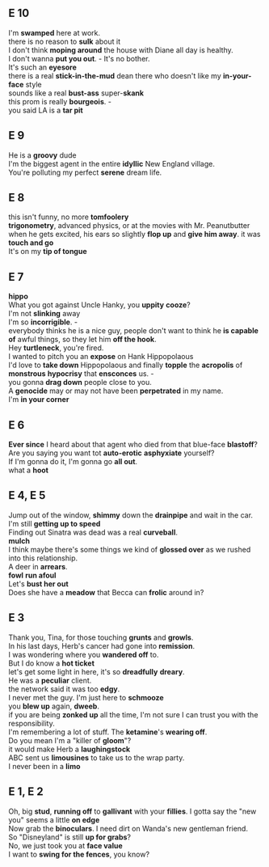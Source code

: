 ## E 10  
I'm **swamped** here at work.  
there is no reason to **sulk** about it  
I don't think **moping around** the house with Diane all day is healthy.  
I don't wanna **put you out**. - It's no bother.    
It's such an **eyesore**  
there is a real **stick-in-the-mud** dean there who doesn't like my **in-your-face** style  
sounds like a real **bust-ass** super-**skank**  
this prom is really **bourgeois**. -  
you said LA is a **tar pit**  

## E 9  
He is a **groovy** dude  
I'm the biggest agent in the entire **idyllic** New England village.  
You're polluting my perfect **serene** dream life.  

## E 8 
this isn't funny, no more **tomfoolery**  
**trigonometry**, advanced physics, or at the movies with Mr. Peanutbutter  
when he gets excited, his ears so slightly **flop up** and **give him away**. 
it was **touch and go**  
It's on my **tip of tongue**  

## E 7 
**hippo**  
What you got against Uncle Hanky, you **uppity** **cooze**?   
I'm not **slinking** away  
I'm so **incorrigible**. -  
everybody thinks he is a nice guy, people don't want to think he **is capable of** awful things, so they let him **off the hook**.  
Hey **turtleneck**, you're fired.  
I wanted to pitch you an **expose** on Hank Hippopolaous  
I'd love to **take down** Hippopolaous and finally **topple** the **acropolis** of **monstrous** **hypocrisy** that **ensconces** us. -   
you gonna **drag down** people close to you.  
A **genocide** may or may not have been **perpetrated** in my name.  
I'm **in your corner**


## E 6  
**Ever since** I heard about that agent who died from that blue-face **blastoff**?  
Are you saying you want tot **auto-erotic** **asphyxiate** yourself?  
If I'm gonna do it, I'm gonna go **all out**.  
what a **hoot**  

## E 4, E 5  
Jump out of the window, **shimmy** down the **drainpipe** and wait in the car.  
I'm still **getting up to speed**  
Finding out Sinatra was dead was a real **curveball**.  
**mulch**  
I think maybe there's some things we kind of **glossed over** as we rushed into this relationship.  
A deer in **arrears**.  
**fowl** **run afoul**  
Let's **bust her out**  
Does she have a **meadow** that Becca can **frolic** around in?  

## E 3  
Thank you, Tina, for those touching **grunts** and **growls**.  
In his last days, Herb's cancer had gone into **remission**.  
I was wondering where you **wandered off** to.  
But I do know a **hot ticket**  
let's get some light in here, it's so **dreadfully** **dreary**.  
He was a **peculiar** client.  
the network said it was too **edgy**.  
I never met the guy. I'm just here to **schmooze**  
you **blew up** again, **dweeb**.  
if you are being **zonked up** all the time, I'm not sure I can trust you with the responsibility.  
I'm remembering a lot of stuff. The **ketamine**'s **wearing off**.  
Do you mean I'm a "killer of **gloom**"?  
it would make Herb a **laughingstock**  
ABC sent us **limousines** to take us to the wrap party.  
I never been in a **limo**  


## E 1, E 2 
Oh, big **stud**, **running off** to **gallivant** with your **fillies**. 
I gotta say the "new you" seems a little **on edge**  
Now grab the **binoculars**. I need dirt on Wanda's new gentleman friend.  
So "Disneyland" is still **up for grabs**?    
No, we just took you at **face value**  
I want to **swing for the fences**, you know?  


